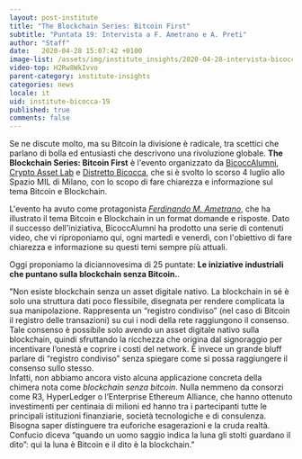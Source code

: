 ```yaml
---
layout: post-institute
title: "The Blockchain Series: Bitcoin First"
subtitle: "Puntata 19: Intervista a F. Ametrano e A. Preti"
author: "Staff"
date:   2020-04-28 15:07:42 +0100
image-list: /assets/img/institute_insights/2020-04-28-intervista-bicoccalumni-thumb.png
video-top: H2Rw8WkIvvo
parent-category: institute-insights
categories: news
locale: it
uid: institute-bicocca-19
published: true
comments: false
---
```

Se ne discute molto, ma su Bitcoin la divisione è radicale, tra scettici che parlano di bolla ed entusiasti che descrivono una rivoluzione globale. **The Blockchain Series: Bitcoin First** è l'evento organizzato da [BicoccAlumni](https://www.bicoccalumni.it/), [Crypto Asset Lab](https://cryptoassetlab.diseade.unimib.it/) e [Distretto Bicocca](https://www.distrettobicocca.it/), che si è svolto lo scorso 4 luglio allo Spazio MIL di Milano, con lo scopo di fare chiarezza e informazione sul tema Bitcoin e Blockchain.

L'evento ha avuto come protagonista [*Ferdinando M. Ametrano*](https://www.ametrano.net), che ha illustrato il tema Bitcoin e Blockchain in un format domande e risposte. Dato il successo dell'iniziativa, BicoccAlumni ha prodotto una serie di contenuti video, che vi riproponiamo qui, ogni martedì e venerdì, con l'obiettivo di fare chiarezza e informazione su questi temi sempre più attuali.

Oggi proponiamo la diciannovesima di 25 puntate: **Le iniziative industriali che puntano sulla blockchain senza Bitcoin.**.

"Non esiste blockchain senza un asset digitale nativo. La blockchain in sé è solo una struttura dati poco flessibile, disegnata per rendere complicata la sua manipolazione. Rappresenta un “registro condiviso” (nel caso di Bitcoin il registro delle transazioni) su cui i nodi della rete raggiungono il consenso. Tale consenso è possibile solo avendo un asset digitale nativo sulla blockchain, quindi sfruttando la ricchezza che origina dal signoraggio per incentivare l’onestà e coprire i costi del network. È invece un grande bluff parlare di “registro condiviso” senza spiegare come si possa raggiungere il consenso sullo stesso.  
Infatti, non abbiamo ancora visto alcuna applicazione concreta della chimera nota come _blockchain senza bitcoin_. Nulla nemmeno da consorzi come R3, HyperLedger o l’Enterprise Ethereum Alliance, che hanno ottenuto investimenti per centinaia di milioni ed hanno tra i partecipanti tutte le principali istituzioni finanziarie, società tecnologiche e di consulenza. Bisogna saper distinguere tra euforiche esagerazioni e la cruda realtà. Confucio diceva “quando un uomo saggio indica la luna gli stolti guardano il dito”: qui la luna è Bitcoin e il dito è la blockchain."
